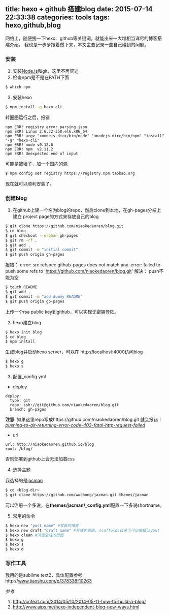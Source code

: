title: hexo + github 搭建blog
date: 2015-07-14 22:33:38
categories: tools
tags: hexo,github,blog
---

网络上，随便搜一下hexo、github等关键词，就能出来一大堆相当详尽的博客搭建介绍，
我也是一步步跟着做下来，本文主要记录一些自己碰到的问题。

### 安装
1. 安装[Node.js](https://nodejs.org/)和git，这里不再赘述
2. 检查npm是不是在PATH下面
 ``` bash
 $ which npm
 ```

3. 安装hexo
 ``` bash
 $ npm install -g hexo-cli
 ```

 转圈圈运行之后，报错
 ```
 npm ERR! registry error parsing json
 npm ERR! Linux 2.6.32-358.el6.x86_64
 npm ERR! argv "<nodejs-dir>/bin/node" "<nodejs-dir>/bin/npm" "install" "-g" "hexo-cli"
 npm ERR! node v0.12.6
 npm ERR! npm  v2.11.2
 npm ERR! Unexpected end of input
 ```

 可能是被墙了，加一个国内的源
 ``` bash
 $ npm config set registry https://registry.npm.taobao.org
 ```
 现在就可以顺利安装了。

### 创建blog
1. 在github上建一个名为blog的repo，然后clone到本地，在gh-pages分枝上建立
project page的方式来存放自己的blog
 ``` bash
 $ git clone https://github.com/niaokedaoren/blog.git
 $ cd blog
 $ git checkout --orphan gh-pages
 $ git rm -rf .
 $ git add .
 $ git commit -m "initial commit"
 $ git push origin gh-pages
 ```
 报错：
 error: src refspec github-pages does not match any.
 error: failed to push some refs to 'https://github.com/niaokedaoren/blog.git'
 解决： push不能为空
 ``` bash
 $ touch README
 $ git add .
 $ git commit -m "add dummy README"
 $ git push origin gp-pages
 ```
 上传一个rsa public key到github，可以实现无密钥登陆。

2. hexo建立blog
 ```bash
 $ hexo init blog
 $ cd blog
 $ npm install
 ```
 生成blog并启动hexo server，可以在 http://localhost:4000访问blog
 ```bash
 $ hexo g
 $ hexo s
 ```

3. 配置_config.yml
 - deploy
  ```
  deploy:
    type: git
    repo: ssh://git@github.com/niaokedaoren/blog.git
    branch: gh-pages
  ```
  **注意**: 如果这里repo写成https://github.com/niaokedaoren/blog.git
  就会报错：[*pushing-to-git-returning-error-code-403-fatal-http-request-failed*](http://stackoverflow.com/questions/7438313/pushing-to-git-returning-error-code-403-fatal-http-request-failed)

 - url
  ```
  url: http://niaokedaoren.github.io/blog
  root: /blog/
  ```
  否则部署到github上会无法加载css

4. 选择主题

 我选择的是[jacman](http://wuchong.me/blog/2014/11/20/how-to-use-jacman/)
 ```bash
 $ cd <blog-dir>
 $ git clone https://github.com/wuchong/jacman.git themes/jacman
 ```
 可以注册一个多说，在**themes/jacman/_config.yml**配置一下多说shortname。

5. 常用的命令
 ```bash
 $ hexo new "post name" #写新的博客
 $ hexo new draft "draft name" #写博客草稿, scaffolds目录下可以编辑layout
 $ hexo clean #清理生成的页面
 $ hexo g
 $ hexo s
 $ hexo d
 ```

### 写作工具
我用的是sublime text2，具体配置参考http://www.jianshu.com/p/378338f10263


*参考*
 1. http://cnfeat.com/2014/05/10/2014-05-11-how-to-build-a-blog/
 2. http://www.aips.me/hexo-independent-blog-new-ways.html